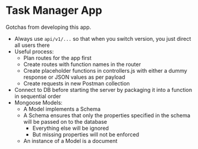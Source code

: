 # Task Manager App
Gotchas from developing this app.

- Always use `api/v1/...` so that when you switch version, you just direct all users there
- Useful process:
  - Plan routes for the app first
  - Create routes with function names in the router
  - Create placeholder functions in controllers.js with either a dummy response or JSON values as per payload
  - Create requests in new Postman collection
- Connect to DB before starting the server by packaging it into a function in sequential order
- Mongoose Models:
  - A Model implements a Schema
  - A Schema ensures that only the properties specified in the schema will be passed on to the database
    - Everything else will be ignored
    - But missing properties will not be enforced
  - An instance of a Model is a document